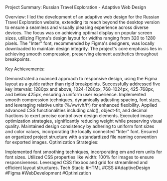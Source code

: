 Project Summary: Russian Travel Exploration - Adaptive Web Design

Overview:
I led the development of an adaptive web design for the Russian Travel Exploration website, extending its reach beyond the desktop version to ensure a seamless and visually pleasing experience across diverse devices. The focus was on achieving optimal display on popular screen sizes, utilizing Figma's design layout for widths ranging from 320 to 1280 pixels. The "Inter" font, recommended by Figma's designers, was locally downloaded to maintain design integrity. The project's core emphasis lies in achieving smooth compression, preserving element aesthetics throughout breakpoints.

Key Achievements:

Demonstrated a nuanced approach to responsive design, using the Figma layout as a guide rather than rigid breakpoints.
Successfully addressed five key intervals: 1280px and above, 1024-1280px, 768-1024px, 425-768px, and below 425px, ensuring a uniform user experience.
Implemented smooth compression techniques, dynamically adjusting spacing, font sizes, and leveraging relative units (%/vw/vh/fr) for enhanced flexibility.
Applied advanced CSS functionalities including calc(), object-fit, and decimal fractions to exert precise control over design elements.
Executed image optimization strategies, significantly reducing weight while preserving visual quality.
Maintained design consistency by adhering to uniform font sizes and color values, incorporating the locally connected "Inter" font.
Ensured an organized project structure with a standardized file naming convention for exported images.
Optimization Strategies:

Implemented font smoothing techniques, incorporating em and rem units for font sizes.
Utilized CSS properties like width: 100% for images to ensure responsiveness.
Leveraged CSS flexbox and grid for streamlined and efficient layout structures.
Tech Stack:
#HTML #CSS #AdaptiveDesign #Figma #WebDevelopment #Optimization
